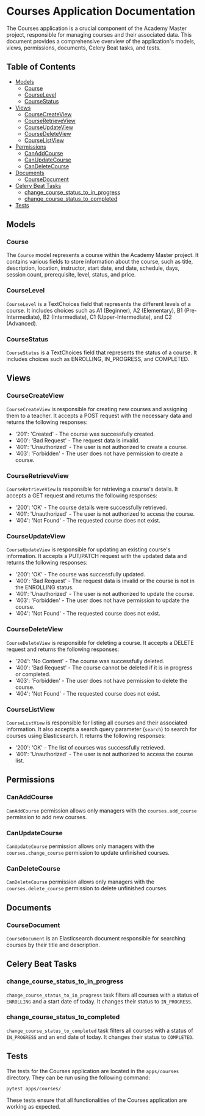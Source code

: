 # Courses Application Documentation

The Courses application is a crucial component of the Academy Master project, responsible for managing courses and their associated data. This document provides a comprehensive overview of the application's models, views, permissions, documents, Celery Beat tasks, and tests.

## Table of Contents

- [Models](#models)
  - [Course](#course)
  - [CourseLevel](#courselevel)
  - [CourseStatus](#coursestatus)
- [Views](#views)
  - [CourseCreateView](#coursecreateview)
  - [CourseRetrieveView](#courseretrieveview)
  - [CourseUpdateView](#courseupdateview)
  - [CourseDeleteView](#coursedeleteview)
  - [CourseListView](#courselistview)
- [Permissions](#permissions)
  - [CanAddCourse](#canaddcourse)
  - [CanUpdateCourse](#canupdatecourse)
  - [CanDeleteCourse](#candeletecourse)
- [Documents](#documents)
  - [CourseDocument](#coursedocument)
- [Celery Beat Tasks](#celery-beat-tasks)
  - [change_course_status_to_in_progress](#change_course_status_to_in_progress)
  - [change_course_status_to_completed](#change_course_status_to_completed)
- [Tests](#tests)

## Models

### Course

The `Course` model represents a course within the Academy Master project. It contains various fields to store information about the course, such as title, description, location, instructor, start date, end date, schedule, days, session count, prerequisite, level, status, and price.

### CourseLevel

`CourseLevel` is a TextChoices field that represents the different levels of a course. It includes choices such as A1 (Beginner), A2 (Elementary), B1 (Pre-Intermediate), B2 (Intermediate), C1 (Upper-Intermediate), and C2 (Advanced).

### CourseStatus

`CourseStatus` is a TextChoices field that represents the status of a course. It includes choices such as ENROLLING, IN_PROGRESS, and COMPLETED.

## Views

### CourseCreateView

`CourseCreateView` is responsible for creating new courses and assigning them to a teacher. It accepts a POST request with the necessary data and returns the following responses:

- '201': 'Created' - The course was successfully created.
- '400': 'Bad Request' - The request data is invalid.
- '401': 'Unauthorized' - The user is not authorized to create a course.
- '403': 'Forbidden' - The user does not have permission to create a course.

### CourseRetrieveView

`CourseRetrieveView` is responsible for retrieving a course's details. It accepts a GET request and returns the following responses:

- '200': 'OK' - The course details were successfully retrieved.
- '401': 'Unauthorized' - The user is not authorized to access the course.
- '404': 'Not Found' - The requested course does not exist.

### CourseUpdateView

`CourseUpdateView` is responsible for updating an existing course's information. It accepts a PUT/PATCH request with the updated data and returns the following responses:

- '200': 'OK' - The course was successfully updated.
- '400': 'Bad Request' - The request data is invalid or the course is not in the ENROLLING status.
- '401': 'Unauthorized' - The user is not authorized to update the course.
- '403': 'Forbidden' - The user does not have permission to update the course.
- '404': 'Not Found' - The requested course does not exist.

### CourseDeleteView

`CourseDeleteView` is responsible for deleting a course. It accepts a DELETE request and returns the following responses:

- '204': 'No Content' - The course was successfully deleted.
- '400': 'Bad Request' - The course cannot be deleted if it is in progress or completed.
- '403': 'Forbidden' - The user does not have permission to delete the course.
- '404': 'Not Found' - The requested course does not exist.

### CourseListView

`CourseListView` is responsible for listing all courses and their associated information. It also accepts a search query parameter (`search`) to search for courses using Elasticsearch. It returns the following responses:

- '200': 'OK' - The list of courses was successfully retrieved.
- '401': 'Unauthorized' - The user is not authorized to access the course list.

## Permissions

### CanAddCourse

`CanAddCourse` permission allows only managers with the `courses.add_course` permission to add new courses.

### CanUpdateCourse

`CanUpdateCourse` permission allows only managers with the `courses.change_course` permission to update unfinished courses.

### CanDeleteCourse

`CanDeleteCourse` permission allows only managers with the `courses.delete_course` permission to delete unfinished courses.

## Documents

### CourseDocument

`CourseDocument` is an Elasticsearch document responsible for searching courses by their title and description.

## Celery Beat Tasks

### change_course_status_to_in_progress

`change_course_status_to_in_progress` task filters all courses with a status of `ENROLLING` and a start date of today. It changes their status to `IN_PROGRESS`.

### change_course_status_to_completed

`change_course_status_to_completed` task filters all courses with a status of `IN_PROGRESS` and an end date of today. It changes their status to `COMPLETED`.

## Tests

The tests for the Courses application are located in the `apps/courses` directory. They can be run using the following command:

```
pytest apps/courses/
```

These tests ensure that all functionalities of the Courses application are working as expected.